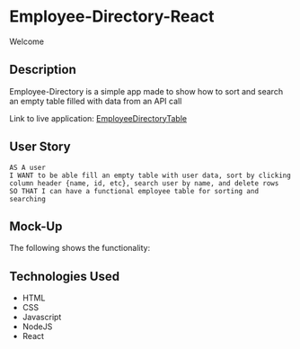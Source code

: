 # Employee-Directory-React

Welcome

## Description

Employee-Directory is a simple app made to show how to sort and search an empty table filled with data from an API call

Link to live application: [EmployeeDirectoryTable]()

## User Story

```
AS A user
I WANT to be able fill an empty table with user data, sort by clicking column header {name, id, etc}, search user by name, and delete rows
SO THAT I can have a functional employee table for sorting and searching
```

## Mock-Up

The following shows the functionality:

## Technologies Used

- HTML
- CSS
- Javascript
- NodeJS
- React

